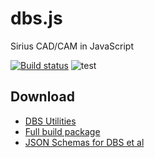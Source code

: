 # dbs.js
Sirius CAD/CAM in JavaScript

[![Build status](https://ci.appveyor.com/api/projects/status/918yj5t6c6y1yy9b?svg=true)](https://ci.appveyor.com/project/ukoloff/dbs-js)
![test](https://github.com/ukoloff/dbs.js/workflows/test/badge.svg)

## Download

- [DBS Utilities][GitHub]
- [Full build package][AppVeyor]
- [JSON Schemas for DBS et al](json-schema)


[GitHub]: https://ukoloff.github.io/dbs.js/dbs-util.zip
[AppVeyor]: https://ci.appveyor.com/api/projects/ukoloff/dbs-js/artifacts/dbs.zip?branch=master
